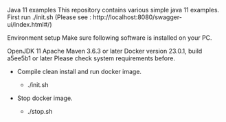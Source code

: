 Java 11 examples
This repository contains various simple java 11 examples.
First run ./init.sh (Please see : http://localhost:8080/swagger-ui/index.html#/)

Environment setup
Make sure following software is installed on your PC.

OpenJDK 11
Apache Maven 3.6.3 or later
Docker version 23.0.1, build a5ee5b1 or later
Please check system requirements before.

* Compile clean install and run docker image.
  * ./init.sh

* Stop docker image.
  * ./stop.sh
